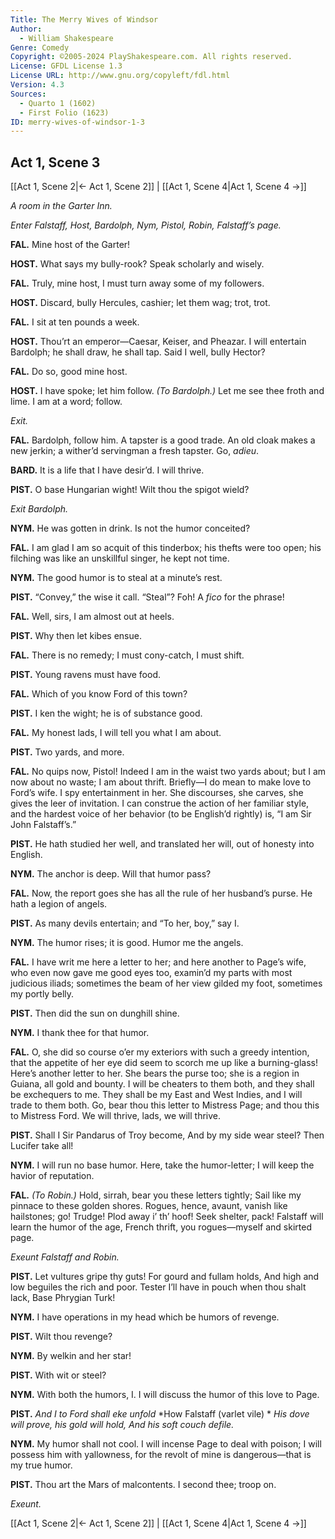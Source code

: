 ```yaml
---
Title: The Merry Wives of Windsor
Author: 
  - William Shakespeare
Genre: Comedy
Copyright: ©2005-2024 PlayShakespeare.com. All rights reserved.
License: GFDL License 1.3
License URL: http://www.gnu.org/copyleft/fdl.html
Version: 4.3
Sources:
  - Quarto 1 (1602)
  - First Folio (1623)
ID: merry-wives-of-windsor-1-3
---
```


## Act 1, Scene 3
[[Act 1, Scene 2|← Act 1, Scene 2]] | [[Act 1, Scene 4|Act 1, Scene 4 →]]

*A room in the Garter Inn.*

*Enter Falstaff, Host, Bardolph, Nym, Pistol, Robin, Falstaff’s page.*

**FAL.**
Mine host of the Garter!

**HOST.**
What says my bully-rook? Speak scholarly and wisely.

**FAL.**
Truly, mine host, I must turn away some of my followers.

**HOST.**
Discard, bully Hercules, cashier; let them wag; trot, trot.

**FAL.**
I sit at ten pounds a week.

**HOST.**
Thou’rt an emperor—Caesar, Keiser, and Pheazar. I will entertain Bardolph; he shall draw, he shall tap. Said I well, bully Hector?

**FAL.**
Do so, good mine host.

**HOST.**
I have spoke; let him follow.
*(To Bardolph.)*
Let me see thee froth and lime. I am at a word; follow.

*Exit.*

**FAL.**
Bardolph, follow him. A tapster is a good trade. An old cloak makes a new jerkin; a wither’d servingman a fresh tapster. Go, *adieu*.

**BARD.**
It is a life that I have desir’d. I will thrive.

**PIST.**
O base Hungarian wight! Wilt thou the spigot wield?

*Exit Bardolph.*

**NYM.**
He was gotten in drink. Is not the humor conceited?

**FAL.**
I am glad I am so acquit of this tinderbox; his thefts were too open; his filching was like an unskillful singer, he kept not time.

**NYM.**
The good humor is to steal at a minute’s rest.

**PIST.**
“Convey,” the wise it call. “Steal”? Foh! A *fico* for the phrase!

**FAL.**
Well, sirs, I am almost out at heels.

**PIST.**
Why then let kibes ensue.

**FAL.**
There is no remedy; I must cony-catch, I must shift.

**PIST.**
Young ravens must have food.

**FAL.**
Which of you know Ford of this town?

**PIST.**
I ken the wight; he is of substance good.

**FAL.**
My honest lads, I will tell you what I am about.

**PIST.**
Two yards, and more.

**FAL.**
No quips now, Pistol! Indeed I am in the waist two yards about; but I am now about no waste; I am about thrift. Briefly—I do mean to make love to Ford’s wife. I spy entertainment in her. She discourses, she carves, she gives the leer of invitation. I can construe the action of her familiar style, and the hardest voice of her behavior (to be English’d rightly) is, “I am Sir John Falstaff’s.”

**PIST.**
He hath studied her well, and translated her will, out of honesty into English.

**NYM.**
The anchor is deep. Will that humor pass?

**FAL.**
Now, the report goes she has all the rule of her husband’s purse. He hath a legion of angels.

**PIST.**
As many devils entertain; and “To her, boy,” say I.

**NYM.**
The humor rises; it is good. Humor me the angels.

**FAL.**
I have writ me here a letter to her; and here another to Page’s wife, who even now gave me good eyes too, examin’d my parts with most judicious iliads; sometimes the beam of her view gilded my foot, sometimes my portly belly.

**PIST.**
Then did the sun on dunghill shine.

**NYM.**
I thank thee for that humor.

**FAL.**
O, she did so course o’er my exteriors with such a greedy intention, that the appetite of her eye did seem to scorch me up like a burning-glass! Here’s another letter to her. She bears the purse too; she is a region in Guiana, all gold and bounty. I will be cheaters to them both, and they shall be exchequers to me. They shall be my East and West Indies, and I will trade to them both. Go, bear thou this letter to Mistress Page; and thou this to Mistress Ford. We will thrive, lads, we will thrive.

**PIST.**
Shall I Sir Pandarus of Troy become,
And by my side wear steel? Then Lucifer take all!

**NYM.**
I will run no base humor. Here, take the humor-letter; I will keep the havior of reputation.

**FAL.**
*(To Robin.)*
Hold, sirrah, bear you these letters tightly;
Sail like my pinnace to these golden shores.
Rogues, hence, avaunt, vanish like hailstones; go!
Trudge! Plod away i’ th’ hoof! Seek shelter, pack!
Falstaff will learn the humor of the age,
French thrift, you rogues—myself and skirted page.

*Exeunt Falstaff and Robin.*

**PIST.**
Let vultures gripe thy guts! For gourd and fullam holds,
And high and low beguiles the rich and poor.
Tester I’ll have in pouch when thou shalt lack,
Base Phrygian Turk!

**NYM.**
I have operations in my head which be humors of revenge.

**PIST.**
Wilt thou revenge?

**NYM.**
By welkin and her star!

**PIST.**
With wit or steel?

**NYM.**
With both the humors, I.
I will discuss the humor of this love to Page.

**PIST.**
*And I to Ford shall eke unfold*
*How Falstaff (varlet vile) *
*His dove will prove, his gold will hold,*
*And his soft couch defile.*

**NYM.**
My humor shall not cool. I will incense Page to deal with poison; I will possess him with yallowness, for the revolt of mine is dangerous—that is my true humor.

**PIST.**
Thou art the Mars of malcontents. I second thee; troop on.

*Exeunt.*

[[Act 1, Scene 2|← Act 1, Scene 2]] | [[Act 1, Scene 4|Act 1, Scene 4 →]]